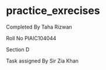 # practice_exrecises

Completed By Taha Rizwan

Roll No PIAIC104044

Section D

Task assigned By Sir Zia Khan
